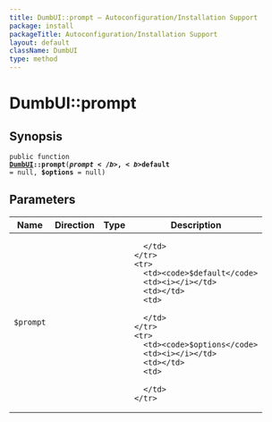```yaml
---
title: DumbUI::prompt — Autoconfiguration/Installation Support
package: install
packageTitle: Autoconfiguration/Installation Support
layout: default
className: DumbUI
type: method
---
```


# DumbUI::prompt

## Synopsis

<code>public function <b><a href="DumbUI">DumbUI</a>::prompt</b>(<b>$prompt</b>, <b>$default</b> = null, <b>$options</b> = null)</code>

## Parameters

<table>
  <thead>
    <tr>
      <th>Name</th>
      <th>Direction</th>
      <th>Type</th>
      <th>Description</th>
    </tr>
  </thead>
  <tbody>
    <tr>
      <td><code>$prompt</code>
      <td><i></i></td>
      <td></td>
      <td>

      </td>
    </tr>
    <tr>
      <td><code>$default</code>
      <td><i></i></td>
      <td></td>
      <td>

      </td>
    </tr>
    <tr>
      <td><code>$options</code>
      <td><i></i></td>
      <td></td>
      <td>

      </td>
    </tr>
  </tbody>
</table>

